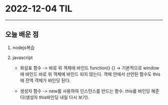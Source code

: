 # 2022-12-04 TIL

---

## 오늘 배운 점

1. nodejs복습

2. javascript
    - 화살표 함수 -> 바로 위 객체에 바인드
    function() {} -> 기본적으로 window에 바인드 바로 위 객체에 바인드 되지 않는다.
    객체 안에서 선언된 함수도 this에 전역 객체가 바인딩 된다.

    - 생성자 함수 -> new를 사용하여 인스턴스를 만드는 함수.
    this를 바인딩 해준다(생성자 this바인딩 내일 다시 보기).